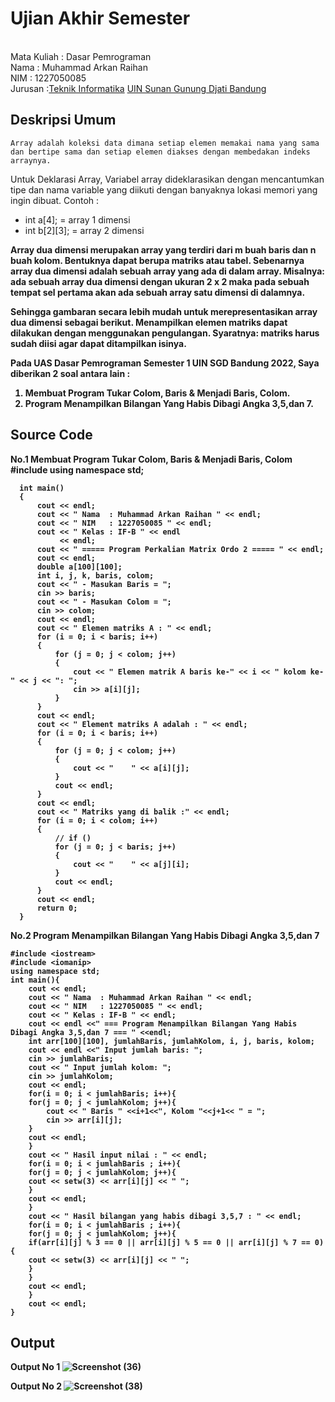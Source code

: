 # Ujian Akhir Semester 
<br>Mata Kuliah  : Dasar Pemrograman
<br>Nama  : Muhammad Arkan Raihan
<br>NIM		:	1227050085
<br>Jurusan		:[Teknik Informatika](http://if.uinsgd.ac.id/) [UIN Sunan Gunung Djati Bandung](https://uinsgd.ac.id/) 

## Deskripsi Umum
	Array adalah koleksi data dimana setiap elemen memakai nama yang sama dan bertipe sama dan setiap elemen diakses dengan membedakan indeks arraynya.
Untuk Deklarasi Array, Variabel array dideklarasikan dengan mencantumkan tipe dan nama variable yang diikuti dengan banyaknya lokasi memori yang ingin dibuat. 
Contoh :  
- int a[4];    = array 1 dimensi
- int b[2][3]; = array 2 dimensi

<b> Array dua dimensi merupakan array yang terdiri dari m buah baris dan n buah kolom.
Bentuknya dapat berupa matriks atau tabel. Sebenarnya array dua dimensi adalah sebuah array yang ada di dalam array.
Misalnya: ada sebuah array dua dimensi dengan ukuran 2 x 2 maka pada sebuah tempat sel pertama akan ada sebuah array satu dimensi di dalamnya.

<b>Sehingga gambaran secara lebih mudah untuk merepresentasikan array dua dimensi sebagai berikut.
Menampilkan elemen matriks dapat dilakukan dengan menggunakan pengulangan.
Syaratnya: matriks harus sudah diisi agar dapat ditampilkan isinya.

<b>Pada UAS Dasar Pemrograman Semester 1 UIN SGD Bandung 2022, Saya diberikan 2 soal antara lain :
1. Membuat Program Tukar Colom, Baris & Menjadi Baris, Colom.
2. Program Menampilkan Bilangan Yang Habis Dibagi Angka 3,5,dan 7.

## Source Code
No.1 Membuat Program Tukar Colom, Baris & Menjadi Baris, Colom
      #include <iostream>
      using namespace std;

      int main()
      {
          cout << endl;
          cout << " Nama  : Muhammad Arkan Raihan " << endl;
          cout << " NIM   : 1227050085 " << endl;
          cout << " Kelas : IF-B " << endl
               << endl;
          cout << " ===== Program Perkalian Matrix Ordo 2 ===== " << endl;
          cout << endl;
          double a[100][100];
          int i, j, k, baris, colom;
          cout << " - Masukan Baris = ";
          cin >> baris;
          cout << " - Masukan Colom = ";
          cin >> colom;
          cout << endl;
          cout << " Elemen matriks A : " << endl;
          for (i = 0; i < baris; i++)
          {
              for (j = 0; j < colom; j++)
              {
                  cout << " Elemen matrik A baris ke-" << i << " kolom ke-" << j << ": ";
                  cin >> a[i][j];
              }
          }
          cout << endl;
          cout << " Element matriks A adalah : " << endl;
          for (i = 0; i < baris; i++)
          {
              for (j = 0; j < colom; j++)
              {
                  cout << "    " << a[i][j];
              }
              cout << endl;
          }
          cout << endl;
          cout << " Matriks yang di balik :" << endl;
          for (i = 0; i < colom; i++)
          {
              // if ()
              for (j = 0; j < baris; j++)
              {
                  cout << "    " << a[j][i];
              }
              cout << endl;
          }
          cout << endl;
          return 0;
      }

No.2 Program Menampilkan Bilangan Yang Habis Dibagi Angka 3,5,dan 7
	
	#include <iostream>
	#include <iomanip>
	using namespace std;
	int main(){
	    cout << endl;
	    cout << " Nama  : Muhammad Arkan Raihan " << endl;
	    cout << " NIM   : 1227050085 " << endl;
	    cout << " Kelas : IF-B " << endl;
	    cout << endl <<" === Program Menampilkan Bilangan Yang Habis Dibagi Angka 3,5,dan 7 === " <<endl;
		int arr[100][100], jumlahBaris, jumlahKolom, i, j, baris, kolom;
	    cout << endl <<" Input jumlah baris: "; 
		cin >> jumlahBaris;
	    cout << " Input jumlah kolom: "; 
		cin >> jumlahKolom;
	    cout << endl;
	    for(i = 0; i < jumlahBaris; i++){
		for(j = 0; j < jumlahKolom; j++){
		    cout << " Baris " <<i+1<<", Kolom "<<j+1<< " = ";
		    cin >> arr[i][j];
		}
		cout << endl;
	    }
	    cout << " Hasil input nilai : " << endl;
	    for(i = 0; i < jumlahBaris ; i++){
	    for(j = 0; j < jumlahKolom; j++){
		cout << setw(3) << arr[i][j] << " ";
	    }
	    cout << endl;
	    }
	    cout << " Hasil bilangan yang habis dibagi 3,5,7 : " << endl;
	    for(i = 0; i < jumlahBaris ; i++){
	    for(j = 0; j < jumlahKolom; j++){
		if(arr[i][j] % 3 == 0 || arr[i][j] % 5 == 0 || arr[i][j] % 7 == 0){
		cout << setw(3) << arr[i][j] << " ";
		}
	    }
	    cout << endl;
	    }
	    cout << endl;
	}

## Output
Output No 1
![Screenshot (36)](https://user-images.githubusercontent.com/121001016/208374773-4d7bd76a-6205-4b64-aaa8-d1eeb39ca88d.png)

Output No 2
![Screenshot (38)](https://user-images.githubusercontent.com/121001016/208378291-47e2f1e3-4a37-400d-ac70-a8d0dbf1be02.png)

	
